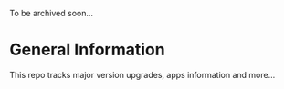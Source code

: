 To be archived soon...

# General Information

This repo tracks major version upgrades, apps information and more...
